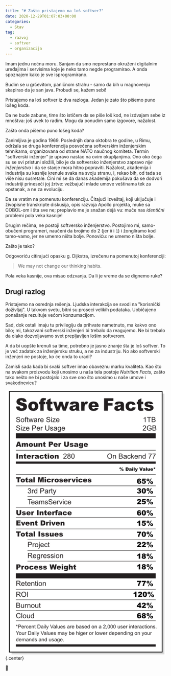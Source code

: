 ```yaml
---
title: "# Zašto pristajemo na loš softver?"
date: 2020-12-29T01:07:03+00:00
categories:
  - Stav
tag:
  - razvoj
  - softver
  - organizacija
---
```


Imam jednu noćnu moru. Sanjam da smo neprestano okruženi digitalnim uređajima i servisima koje je neko tamo negde programirao. A onda spoznajem kako je sve isprogramirano.

Budim se u grčevitom, paničnom strahu - samo da bih u magnovenju skapirao da je san java. Probudi se, kažem sebi!

<!--more-->

Pristajemo na loš softver iz dva razloga. Jedan je zato što pišemo puno lošeg koda.

Da ne bude zabune, time što ističem da se piše loš kod, ne izdvajam sebe iz mnoštva: još uvek to radim. Mogu da ponudim samo izgovore, nažalost.

Zašto onda pišemo puno lošeg koda?

Zanimljiva je godina 1969. Poslednjih dana oktobra te godine, u Rimu, održala se druga konferencija posvećena softverskim inženjerskim tehnikama, organizovana od strane NATO naučnog komiteta. Termin "softverski inženjer" je upravo nastao na ovim okupljanjima. Ono oko čega su se svi pristuni složili, bilo je da softversko inženjerstvo zapravo _nije inženjerstvo_ i da se stanje mora hitno popraviti. Nažalost, akademija i industrija su kasnije krenule svaka na svoju stranu, i, rekao bih, od tada se više nisu susretale. Čini mi se da danas akademija pokušava da se dodvori industriji prineseći joj žrtve: vežbajući mlade umove veštinama tek za opstanak, a ne za evoluciju.

Da se vratim na pomenutu konferenciju. Čitajući izveštaj, koji uključuje i živopisne transkripte diskusija, opis razvoja Apollo projekta, muke sa COBOL-om i šta sve ne; preplavio me je snažan déjà vu: muče nas _identični_ problemi pola veka kasnije!

Drugim rečima, ne postoji softversko inženjerstvo. Postojimo mi, samo-obučeni programeri, naučeni da brojimo do 2 (jer `0` i `1`) i žongliramo kod tamo-vamo, jer ne umemo ništa bolje. Ponoviću: ne umemo ništa bolje.

Zašto je tako?

Odgovoriću citirajući opasku g. Dijkstra, izrečenu na pomenutoj konferenciji:

> We may not change our thinking habits.

Pola veka kasnije, ova misao odzvanja. Da li je vreme da se dignemo ruke?

## Drugi razlog

Pristajemo na osrednja rešenja. Ljudska interakcija se svodi na "korisnički doživljaj". U takvom svetu, bitni su proseci velikih podataka. Uobičajeno ponašanje rezultuje većom konzumacijom.

Sad, dok ostali imaju tu privilegiju da prihvate nametnuto, ma kakvo ono bilo; mi, takozvani softverski inženjeri bi trebalo da reagujemo. Ne bi trebalo da olako dozvoljavamo svet prepljavljen lošim softverom.

A da bi uopšte krenuli sa time, potrebno je jasno znanje šta je loš softver. To je već zadatak za inženjersku struku, a ne za industriju. No ako softverski inženjeri ne postoje, ko će onda to uradi?

Zamisli sada kada bi svaki softver imao obaveznu marku kvaliteta. Kao što na svakom proizvodu koji unosimo u naša tela postoje _Nutrition Facts_, zašto tako nešto ne bi postojalo i za sve ono što unosimo u naše umove i svakodnevicu?

![](facts.png)
{.center}

🤷
